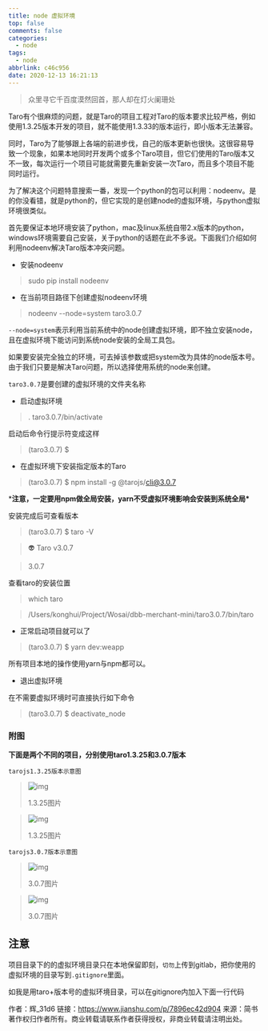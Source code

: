```yaml
---
title: node 虚拟环境
top: false
comments: false
categories:
  - node
tags:
  - node
abbrlink: c46c956
date: 2020-12-13 16:21:13
---
```


> 众里寻它千百度漠然回首，那人却在灯火阑珊处

<!--more--->

Taro有个很麻烦的问题，就是Taro的项目工程对Taro的版本要求比较严格，例如使用1.3.25版本开发的项目，就不能使用1.3.33的版本运行，即小版本无法兼容。

同时，Taro为了能够跟上各端的前进步伐，自己的版本更新也很快。这很容易导致一个现象，如果本地同时开发两个或多个Taro项目，但它们使用的Taro版本又不一致，每次运行一个项目可能就需要先重新安装一次Taro，而且多个项目不能同时运行。

为了解决这个问题特意搜索一番，发现一个python的包可以利用：nodeenv。是的你没看错，就是python的，但它实现的是创建node的虚拟环境，与python虚拟环境很类似。

首先要保证本地环境安装了python，mac及linux系统自带2.x版本的python，windows环境需要自己安装，关于python的话题在此不多说。下面我们介绍如何利用nodeenv解决Taro版本冲突问题。

- 安装nodeenv

> sudo pip install nodeenv

- 在当前项目路径下创建虚拟nodeenv环境

> nodeenv --node=system taro3.0.7

`--node=system`表示利用当前系统中的node创建虚拟环境，即不独立安装node，且在虚拟环境下能访问到系统node安装的全局工具包。

如果要安装完全独立的环境，可去掉该参数或把system改为具体的node版本号。由于我们只要是解决Taro问题，所以选择使用系统的node来创建。

`taro3.0.7`是要创建的虚拟环境的文件夹名称

- 启动虚拟环境

> .  taro3.0.7/bin/activate

启动后命令行提示符变成这样

> (taro3.0.7) $

- 在虚拟环境下安装指定版本的Taro

> (taro3.0.7)  $ npm install -g @tarojs/cli@3.0.7

***注意，一定要用npm做全局安装，yarn不受虚拟环境影响会安装到系统全局\***

安装完成后可查看版本

> (taro3.0.7) $ taro -V

> 

> 👽 Taro v3.0.7

> 

> 3.0.7

查看taro的安装位置

> which taro

> /Users/konghui/Project/Wosai/dbb-merchant-mini/taro3.0.7/bin/taro

- 正常启动项目就可以了

> (taro3.0.7) $  yarn dev:weapp

所有项目本地的操作使用yarn与npm都可以。

- 退出虚拟环境

在不需要虚拟环境时可直接执行如下命令

> (taro3.0.7) $ deactivate_node

### 附图

**下面是两个不同的项目，分别使用taro1.3.25和3.0.7版本**

```
tarojs1.3.25版本示意图
```

> ![img](https:////upload-images.jianshu.io/upload_images/25030467-5071811a114d40b0.png?imageMogr2/auto-orient/strip|imageView2/2/w/358/format/webp)
>
> 1.3.25图片

> ![img](https:////upload-images.jianshu.io/upload_images/25030467-4bf8887524abf704.png?imageMogr2/auto-orient/strip|imageView2/2/w/805/format/webp)
>
> 1.3.25图片

```
tarojs3.0.7版本示意图
```

> ![img](https:////upload-images.jianshu.io/upload_images/25030467-b0ce11984d4b294c.png?imageMogr2/auto-orient/strip|imageView2/2/w/358/format/webp)
>
> 3.0.7图片

> ![img](https:////upload-images.jianshu.io/upload_images/25030467-20ca9bac115cc873.png?imageMogr2/auto-orient/strip|imageView2/2/w/865/format/webp)
>
> 3.0.7图片

## 注意

项目目录下的的虚拟环境目录只在本地保留即刻，`切勿`上传到gitlab，把你使用的虚拟环境的目录写到`.gitignore`里面。

如我是用taro+版本号的虚拟环境目录，可以在gitignore内加入下面一行代码



作者：辉_31d6
链接：https://www.jianshu.com/p/7896ec42d904
来源：简书
著作权归作者所有。商业转载请联系作者获得授权，非商业转载请注明出处。